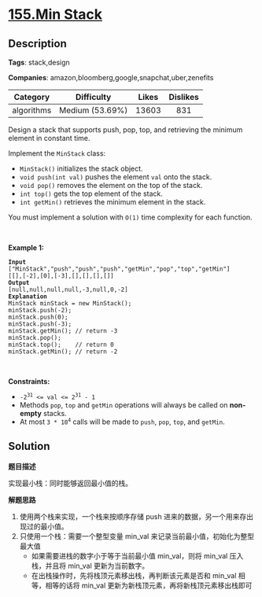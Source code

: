 # [155.Min Stack](https://leetcode.com/problems/min-stack/description/)

## Description

**Tags**: stack,design

**Companies**: amazon,bloomberg,google,snapchat,uber,zenefits

| Category | Difficulty | Likes | Dislikes |
| :------: | :--------: | :---: | :------: |
| algorithms | Medium (53.69%) | 13603 | 831 |


<p>Design a stack that supports push, pop, top, and retrieving the minimum element in constant time.</p>
<p>Implement the <code>MinStack</code> class:</p>
<ul>
  <li><code>MinStack()</code> initializes the stack object.</li>
  <li><code>void push(int val)</code> pushes the element <code>val</code> onto the stack.</li>
  <li><code>void pop()</code> removes the element on the top of the stack.</li>
  <li><code>int top()</code> gets the top element of the stack.</li>
  <li><code>int getMin()</code> retrieves the minimum element in the stack.</li>
</ul>
<p>You must implement a solution with <code>O(1)</code> time complexity for each function.</p>
<p>&nbsp;</p>
<p><strong class="example">Example 1:</strong></p>
<pre><code><strong>Input</strong>
[&quot;MinStack&quot;,&quot;push&quot;,&quot;push&quot;,&quot;push&quot;,&quot;getMin&quot;,&quot;pop&quot;,&quot;top&quot;,&quot;getMin&quot;]
[[],[-2],[0],[-3],[],[],[],[]]
<strong>Output</strong>
[null,null,null,null,-3,null,0,-2]
<strong>Explanation</strong>
MinStack minStack = new MinStack();
minStack.push(-2);
minStack.push(0);
minStack.push(-3);
minStack.getMin(); // return -3
minStack.pop();
minStack.top();    // return 0
minStack.getMin(); // return -2</code></pre>
<p>&nbsp;</p>
<p><strong>Constraints:</strong></p>
<ul>
  <li><code>-2<sup>31</sup> &lt;= val &lt;= 2<sup>31</sup> - 1</code></li>
  <li>Methods <code>pop</code>, <code>top</code> and <code>getMin</code> operations will always be called on <strong>non-empty</strong> stacks.</li>
  <li>At most <code>3 * 10<sup>4</sup></code> calls will be made to <code>push</code>, <code>pop</code>, <code>top</code>, and <code>getMin</code>.</li>
</ul>

## Solution

**题目描述**

实现最小栈：同时能够返回最小值的栈。

**解题思路**

1. 使用两个栈来实现，一个栈来按顺序存储 push 进来的数据，另一个用来存出现过的最小值。
2. 只使用一个栈：需要一个整型变量 min_val 来记录当前最小值，初始化为整型最大值
   - 如果需要进栈的数字小于等于当前最小值 min_val，则将 min_val 压入栈，并且将 min_val 更新为当前数字。
   - 在出栈操作时，先将栈顶元素移出栈，再判断该元素是否和 min_val 相等，相等的话将 min_val 更新为新栈顶元素，再将新栈顶元素移出栈即可

